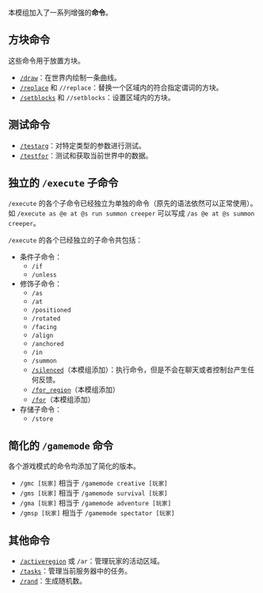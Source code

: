 本模组加入了一系列增强的**命令**。

## 方块命令

这些命令用于放置方块。

- [`/draw`](draw/zh.md)：在世界内绘制一条曲线。
- [`/replace`](replace/zh.md) 和 `//replace`：替换一个区域内的符合指定谓词的方块。
- [`/setblocks`](setblocks/zh.md) 和 `//setblocks`：设置区域内的方块。

## 测试命令

- [`/testarg`](testarg/zh.md)：对特定类型的参数进行测试。
- [`/testfor`](testfor/zh.md)：测试和获取当前世界中的数据。

## 独立的 `/execute` 子命令

`/execute` 的各个子命令已经独立为单独的命令（原先的语法依然可以正常使用）。如 `/execute as @e at @s run summon creeper` 可以写成 `/as @e at @s summon creeper`。

`/execute` 的各个已经独立的子命令共包括：

- 条件子命令：
    - `/if`
    - `/unless`
- 修饰子命令：
    - `/as`
    - `/at`
    - `/positioned`
    - `/rotated`
    - `/facing`
    - `/align`
    - `/anchored`
    - `/in`
    - `/summon`
    - [`/silenced`](silenced/zh.md)（本模组添加）：执行命令，但是不会在聊天或者控制台产生任何反馈。
    - [`/for_region`](for_region/zh.md)（本模组添加）
    - [`/for`](for/zh.md)（本模组添加）
- 存储子命令：
    - `/store`

## 简化的 `/gamemode` 命令

各个游戏模式的命令均添加了简化的版本。

- `/gmc [玩家]` 相当于 `/gamemode creative [玩家]`
- `/gms [玩家]` 相当于 `/gamemode survival [玩家]`
- `/gma [玩家]` 相当于 `/gamemode adventure [玩家]`
- `/gmsp [玩家]` 相当于 `/gamemode spectator [玩家]`

## 其他命令

- [`/activeregion`](activeregion/zh.md) 或 `/ar`：管理玩家的活动区域。
- [`/tasks`](tasks/zh.md)：管理当前服务器中的任务。
- [`/rand`](rand/zh.md)：生成随机数。